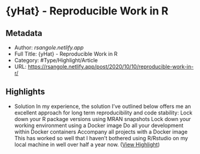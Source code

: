 # {yHat} - Reproducible Work in R

## Metadata

* Author: *rsangole.netlify.app*
* Full Title: {yHat} - Reproducible Work in R
* Category: #Type/Highlight/Article
* URL: https://rsangole.netlify.app/post/2020/10/10/reproducible-work-in-r/

## Highlights

* Solution
  In my experience, the solution I’ve outlined below offers me an excellent approach for long term reproducibility and code stability:
  Lock down your R package versions using MRAN snapshots
  Lock down your working environment using a Docker image
  Do all your development within Docker containers
  Accompany all projects with a Docker image
  This has worked so well that I haven’t bothered using R/Rstudio on my local machine in well over half a year now. ([View Highlight](https://instapaper.com/read/1355675192/14404460))

